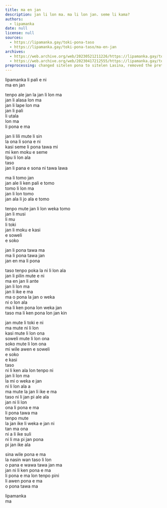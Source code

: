 ```yaml
---
title: ma en jan
description: jan li lon ma. ma li lon jan. seme li kama?
authors:
  - lipamanka
date: null
license: null
sources:
  - https://lipamanka.gay/toki-pona-taso
  - https://lipamanka.gay/toki-pona-taso/ma-en-jan
archives:
  - https://web.archive.org/web/20230521211226/https://lipamanka.gay/toki-pona-taso
  - https://web.archive.org/web/20230417212555/https://lipamanka.gay/toki-pona-taso/ma-en-jan
preprocessing: changed sitelen pona to sitelen Lasina, removed the pretty whitespace
---
```


lipamanka li pali e ni  
ma en jan

tenpo ale jan la jan li lon ma  
jan li alasa lon ma  
jan li lape lon ma  
jan li pali  
li utala  
lon ma  
li pona e ma

jan li lili mute li sin  
la ona li sona e ni  
kasi seme li pona tawa mi  
mi ken moku e seme  
lipu li lon ala  
taso  
jan li pana e sona ni tawa lawa

ma li tomo jan  
jan ale li ken pali e tomo  
tomo li lon ma  
jan li lon tomo  
jan ala li jo ala e tomo

tenpo mute jan li lon weka tomo  
jan li musi  
li mu  
li toki  
jan li moku e kasi  
e soweli  
e soko

jan li pona tawa ma  
ma li pona tawa jan  
jan en ma li pona

taso tenpo poka la ni li lon ala  
jan li pilin mute e ni  
ma en jan li ante  
jan li lon ma  
jan li ike e ma  
ma o pona la jan o weka  
ni o lon ala  
ma li ken pona lon weka jan  
taso ma li ken pona lon jan kin

jan mute li toki e ni  
ma mute ni li lon  
kasi mute li lon ona  
soweli mute li lon ona  
soko mute li lon ona  
mi wile awen e soweli  
e soko  
e kasi  
taso  
ni li ken ala lon tenpo ni  
jan li lon ma  
la mi o weka e jan  
ni li lon ala a  
ma mute la jan li ike e ma  
taso ni li jan pi ale ala  
jan ni li lon  
ona li pona e ma  
li pona tawa ma  
tenpo mute  
la jan ike li weka e jan ni  
tan ma ona  
ni a li ike suli  
ni li ma pi jan pona  
pi jan ike ala

sina wile pona e ma  
la nasin wan taso li lon  
o pana e wawa tawa jan ma  
jan ni li ken pona e ma  
li pona e ma lon tenpo pini  
li awen pona e ma  
o pona tawa ma

lipamanka  
ma
